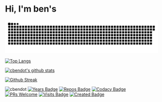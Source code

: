 <h1>Hi, I'm ben's</h1>

![snake gif](https://github.com/iamLiquidX/iamLiquidX/raw/output/github-contribution-grid-snake.svg)

[![Top Langs](https://github-readme-stats.vercel.app/api/top-langs/?username=cbendot&layout=compact&theme=default)](https://github.com/cbendot/cbendot)

[![cbendot's github stats](https://github-readme-stats.vercel.app/api?username=cbendot)](https://github.com/cbendot)

[![Github Streak](https://github-readme-streak-stats.herokuapp.com/?user=cbendot&show_icons=true&count_private=true&hide_border=false&layout=compact&theme=default)](https://github.com/cbendot)

<img src="https://komarev.com/ghpvc/?username=cbendot&style=flat-square&color=0088ff" alt="cbendot" /> [![Years Badge](https://badges.pufler.dev/years/cbendot?color=F24A72)](https://badges.pufler.dev) [![Repos Badge](https://badges.pufler.dev/repos/cbendot?color=D4D925)](https://badges.pufler.dev) [![Codacy Badge](https://app.codacy.com/project/badge/Grade/aa2616fbfea54ac4a8cf5fdc8978b0eb)](https://www.codacy.com/gh/cbendot/cbendot/dashboard?utm_source=github.com&amp;utm_medium=referral&amp;utm_content=cbendot/cbendot&amp;utm_campaign=Badge_Grade) [![PRs Welcome](https://img.shields.io/badge/PRs-welcome-brightgreen.svg?style=flat-square&color=F66B0E)](http://makeapullrequest.com) [![Visits Badge](https://badges.pufler.dev/visits/cbendot/cbendot?color=D4D925)](https://badges.pufler.dev) [![Created Badge](https://badges.pufler.dev/created/cbendot/cbendot?color=0088ff)](https://badges.pufler.dev)
